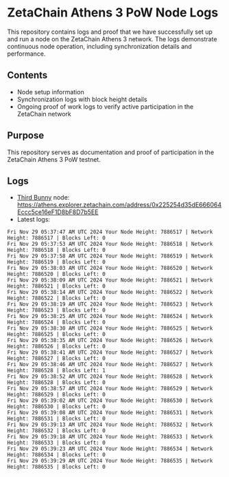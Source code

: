 # ZetaChain Athens 3 PoW Node Logs
This repository contains logs and proof that we have successfully set up and run a node on the ZetaChain Athens 3 network. The logs demonstrate continuous node operation, including synchronization details and performance.

## Contents
- Node setup information
- Synchronization logs with block height details
- Ongoing proof of work logs to verify active participation in the ZetaChain network

## Purpose
This repository serves as documentation and proof of participation in the ZetaChain Athens 3 PoW testnet.

## Logs

- [Third Bunny](https://thirdbunny.xyz/) node: https://athens.explorer.zetachain.com/address/0x225254d35dE666064Eccc5ce16eF1D8bF8D7b5EE
- Latest logs:
```
Fri Nov 29 05:37:47 AM UTC 2024 Your Node Height: 7886517 | Network Height: 7886517 | Blocks Left: 0
Fri Nov 29 05:37:53 AM UTC 2024 Your Node Height: 7886518 | Network Height: 7886518 | Blocks Left: 0
Fri Nov 29 05:37:58 AM UTC 2024 Your Node Height: 7886519 | Network Height: 7886519 | Blocks Left: 0
Fri Nov 29 05:38:03 AM UTC 2024 Your Node Height: 7886520 | Network Height: 7886520 | Blocks Left: 0
Fri Nov 29 05:38:09 AM UTC 2024 Your Node Height: 7886521 | Network Height: 7886521 | Blocks Left: 0
Fri Nov 29 05:38:14 AM UTC 2024 Your Node Height: 7886522 | Network Height: 7886522 | Blocks Left: 0
Fri Nov 29 05:38:19 AM UTC 2024 Your Node Height: 7886523 | Network Height: 7886523 | Blocks Left: 0
Fri Nov 29 05:38:25 AM UTC 2024 Your Node Height: 7886524 | Network Height: 7886524 | Blocks Left: 0
Fri Nov 29 05:38:30 AM UTC 2024 Your Node Height: 7886525 | Network Height: 7886525 | Blocks Left: 0
Fri Nov 29 05:38:35 AM UTC 2024 Your Node Height: 7886526 | Network Height: 7886526 | Blocks Left: 0
Fri Nov 29 05:38:41 AM UTC 2024 Your Node Height: 7886527 | Network Height: 7886527 | Blocks Left: 0
Fri Nov 29 05:38:46 AM UTC 2024 Your Node Height: 7886527 | Network Height: 7886528 | Blocks Left: 1
Fri Nov 29 05:38:52 AM UTC 2024 Your Node Height: 7886528 | Network Height: 7886528 | Blocks Left: 0
Fri Nov 29 05:38:57 AM UTC 2024 Your Node Height: 7886529 | Network Height: 7886529 | Blocks Left: 0
Fri Nov 29 05:39:02 AM UTC 2024 Your Node Height: 7886530 | Network Height: 7886530 | Blocks Left: 0
Fri Nov 29 05:39:08 AM UTC 2024 Your Node Height: 7886531 | Network Height: 7886531 | Blocks Left: 0
Fri Nov 29 05:39:13 AM UTC 2024 Your Node Height: 7886532 | Network Height: 7886532 | Blocks Left: 0
Fri Nov 29 05:39:18 AM UTC 2024 Your Node Height: 7886533 | Network Height: 7886533 | Blocks Left: 0
Fri Nov 29 05:39:23 AM UTC 2024 Your Node Height: 7886534 | Network Height: 7886534 | Blocks Left: 0
Fri Nov 29 05:39:29 AM UTC 2024 Your Node Height: 7886535 | Network Height: 7886535 | Blocks Left: 0
```

